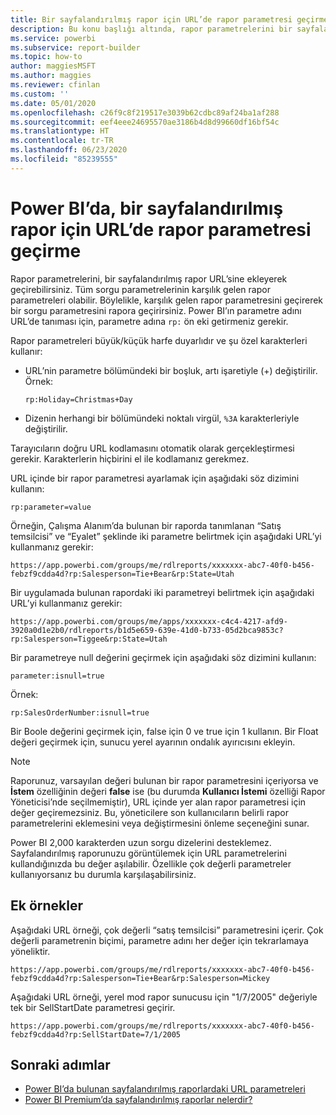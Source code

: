 ```yaml
---
title: Bir sayfalandırılmış rapor için URL’de rapor parametresi geçirme - Power BI Rapor Oluşturucusu
description: Bu konu başlığı altında, rapor parametrelerini bir sayfalandırılmış rapor URL’sine ekleyerek geçirme açıklanır.
ms.service: powerbi
ms.subservice: report-builder
ms.topic: how-to
author: maggiesMSFT
ms.author: maggies
ms.reviewer: cfinlan
ms.custom: ''
ms.date: 05/01/2020
ms.openlocfilehash: c26f9c8f219517e3039b62cdbc89af24ba1af288
ms.sourcegitcommit: eef4eee24695570ae3186b4d8d99660df16bf54c
ms.translationtype: HT
ms.contentlocale: tr-TR
ms.lasthandoff: 06/23/2020
ms.locfileid: "85239555"
---
```

# <a name="pass-a-report-parameter-in-a-url-for-a-paginated-report-in-power-bi"></a>Power BI’da, bir sayfalandırılmış rapor için URL’de rapor parametresi geçirme 

Rapor parametrelerini, bir sayfalandırılmış rapor URL’sine ekleyerek geçirebilirsiniz. Tüm sorgu parametrelerinin karşılık gelen rapor parametreleri olabilir. Böylelikle, karşılık gelen rapor parametresini geçirerek bir sorgu parametresini rapora geçirirsiniz. Power BI’ın parametre adını URL’de tanıması için, parametre adına `rp:` ön eki getirmeniz gerekir. 

Rapor parametreleri büyük/küçük harfe duyarlıdır ve şu özel karakterleri kullanır: 

- URL’nin parametre bölümündeki bir boşluk, artı işaretiyle (+) değiştirilir.  Örnek: 

    ```rp:Holiday=Christmas+Day```

- Dizenin herhangi bir bölümündeki noktalı virgül, `%3A` karakterleriyle değiştirilir.

Tarayıcıların doğru URL kodlamasını otomatik olarak gerçekleştirmesi gerekir. Karakterlerin hiçbirini el ile kodlamanız gerekmez. 

URL içinde bir rapor parametresi ayarlamak için aşağıdaki söz dizimini kullanın: 

```
rp:parameter=value
```

Örneğin, Çalışma Alanım’da bulunan bir raporda tanımlanan “Satış temsilcisi” ve “Eyalet” şeklinde iki parametre belirtmek için aşağıdaki URL’yi kullanmanız gerekir: 

```
https://app.powerbi.com/groups/me/rdlreports/xxxxxxx-abc7-40f0-b456-febzf9cdda4d?rp:Salesperson=Tie+Bear&rp:State=Utah 
```

Bir uygulamada bulunan rapordaki iki parametreyi belirtmek için aşağıdaki URL’yi kullanmanız gerekir: 

```
https://app.powerbi.com/groups/me/apps/xxxxxxx-c4c4-4217-afd9-3920a0d1e2b0/rdlreports/b1d5e659-639e-41d0-b733-05d2bca9853c?rp:Salesperson=Tiggee&rp:State=Utah 
```

Bir parametreye null değerini geçirmek için aşağıdaki söz dizimini kullanın: 

```
parameter:isnull=true
```

Örnek:

```
rp:SalesOrderNumber:isnull=true
```

Bir Boole değerini geçirmek için, false için 0 ve true için 1 kullanın. Bir Float değeri geçirmek için, sunucu yerel ayarının ondalık ayırıcısını ekleyin.

> [!NOTE]
> Raporunuz, varsayılan değeri bulunan bir rapor parametresini içeriyorsa ve **İstem** özelliğinin değeri **false** ise (bu durumda **Kullanıcı İstemi** özelliği Rapor Yöneticisi’nde seçilmemiştir), URL içinde yer alan rapor parametresi için değer geçiremezsiniz. Bu, yöneticilere son kullanıcıların belirli rapor parametrelerini eklemesini veya değiştirmesini önleme seçeneğini sunar.
> 
> Power BI 2,000 karakterden uzun sorgu dizelerini desteklemez.  Sayfalandırılmış raporunuzu görüntülemek için URL parametrelerini kullandığınızda bu değer aşılabilir.  Özellikle çok değerli parametreler kullanıyorsanız bu durumla karşılaşabilirsiniz.

## <a name="additional-examples"></a>Ek örnekler 

Aşağıdaki URL örneği, çok değerli “satış temsilcisi” parametresini içerir. Çok değerli parametrenin biçimi, parametre adını her değer için tekrarlamaya yöneliktir. 

```
https://app.powerbi.com/groups/me/rdlreports/xxxxxxx-abc7-40f0-b456-febzf9cdda4d?rp:Salesperson=Tie+Bear&rp:Salesperson=Mickey 
```

Aşağıdaki URL örneği, yerel mod rapor sunucusu için "1/7/2005" değeriyle tek bir SellStartDate parametresi geçirir.

```
https://app.powerbi.com/groups/me/rdlreports/xxxxxxx-abc7-40f0-b456-febzf9cdda4d?rp:SellStartDate=7/1/2005
```

## <a name="next-steps"></a>Sonraki adımlar

- [Power BI’da bulunan sayfalandırılmış raporlardaki URL parametreleri](report-builder-url-parameters.md)
- [Power BI Premium’da sayfalandırılmış raporlar nelerdir?](paginated-reports-report-builder-power-bi.md)
